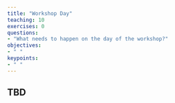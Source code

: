 ```yaml
---
title: "Workshop Day"
teaching: 10
exercises: 0
questions:
- "What needs to happen on the day of the workshop?"
objectives:
- " "
keypoints:
- " "
---
```


## TBD